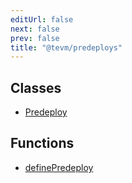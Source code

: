 ```yaml
---
editUrl: false
next: false
prev: false
title: "@tevm/predeploys"
---
```


## Classes

- [Predeploy](/reference/tevm/predeploys/classes/predeploy-1/)

## Functions

- [definePredeploy](/reference/tevm/predeploys/functions/definepredeploy-1/)
